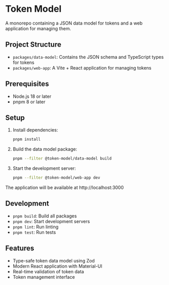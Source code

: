 # Token Model

A monorepo containing a JSON data model for tokens and a web application for managing them.

## Project Structure

- `packages/data-model`: Contains the JSON schema and TypeScript types for tokens
- `packages/web-app`: A Vite + React application for managing tokens

## Prerequisites

- Node.js 18 or later
- pnpm 8 or later

## Setup

1. Install dependencies:
   ```bash
   pnpm install
   ```

2. Build the data model package:
   ```bash
   pnpm --filter @token-model/data-model build
   ```

3. Start the development server:
   ```bash
   pnpm --filter @token-model/web-app dev
   ```

The application will be available at http://localhost:3000

## Development

- `pnpm build`: Build all packages
- `pnpm dev`: Start development servers
- `pnpm lint`: Run linting
- `pnpm test`: Run tests

## Features

- Type-safe token data model using Zod
- Modern React application with Material-UI
- Real-time validation of token data
- Token management interface
